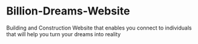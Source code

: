# Billion-Dreams-Website
 Building and Construction Website that enables you connect to individuals that will help you turn your dreams into reality
